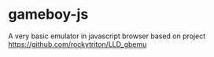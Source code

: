 # gameboy-js

A very basic emulator in javascript browser based on project https://github.com/rockytriton/LLD_gbemu
